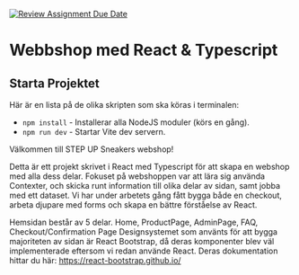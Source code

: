 [![Review Assignment Due Date](https://classroom.github.com/assets/deadline-readme-button-8d59dc4de5201274e310e4c54b9627a8934c3b88527886e3b421487c677d23eb.svg)](https://classroom.github.com/a/h5FXkH4A)

# Webbshop med React & Typescript

## Starta Projektet

Här är en lista på de olika skripten som ska köras i terminalen:

- `npm install` - Installerar alla NodeJS moduler (körs en gång).
- `npm run dev` - Startar Vite dev servern.

Välkommen till STEP UP Sneakers webshop!

Detta är ett projekt skrivet i React med Typescript för att skapa en webshop med alla dess delar.
Fokuset på webshoppen var att lära sig använda Contexter, och skicka runt information till olika delar av sidan, samt jobba med ett dataset.
Vi har under arbetets gång fått bygga både en checkout, arbeta djupare med forms och skapa en bättre förståelse av React.

Hemsidan består av 5 delar.
Home, ProductPage, AdminPage, FAQ, Checkout/Confirmation Page
Designsystemet som använts för att bygga majoriteten av sidan är React Bootstrap, då deras komponenter blev väl implementerade eftersom vi redan använde React.
Deras dokumentation hittar du här: https://react-bootstrap.github.io/
